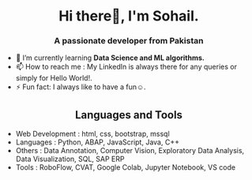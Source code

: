 <h1 align="center">Hi there👋, I'm Sohail.</h1>
<h3 align="center">A passionate developer from Pakistan</h3>

- 🌱 I’m currently learning **Data Science and ML algorithms.**
- 📫 How to reach me : My LinkedIn is always there for any queries or simply for Hello World!.
- ⚡ Fun fact: I always like to have a fun☺️.

<h2 align="center">Languages and Tools</h2>

- Web Development : html, css, bootstrap, mssql
- Languages : Python, ABAP, JavaScript, Java, C++
- Others : Data Annotation, Computer Vision, Exploratory Data Analysis, Data Visualization, SQL, SAP ERP
- Tools : RoboFlow, CVAT, Google Colab, Jupyter Notebook, VS code

<!--
**kazmisohail/kazmisohail** is a ✨ _special_ ✨ repository because its `README.md` (this file) appears on your GitHub profile.

Here are some ideas to get you started:

- 🔭 I’m currently working on ...
- 🌱 I’m currently learning ...
- 👯 I’m looking to collaborate on ...
- 🤔 I’m looking for help with ...
- 💬 Ask me about ...
- 📫 How to reach me: ...
- 😄 Pronouns: ...
- ⚡ Fun fact: ...



![AWS](./img/aws.svg)
![Django](./img/django.svg)
![MySQL](./img/mysql.svg)
![Linux](./img/linux.svg)
<img width=50 src="https://cdn.jsdelivr.net/gh/devicons/devicon/icons/grafana/grafana-original.svg"/>

-->
